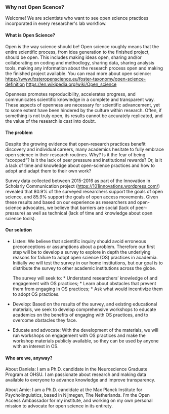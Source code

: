 ### Why not Open Scence?

Welcome! We are scientists who want to see open science practices incorporated in every researcher's lab workflow. 

#### What is Open Science? 
Open is the way science should be! Open science roughly means that the entire scientific process, from idea generation to the finished project, should be open. This includes making ideas open, sharing and/or collaborating on coding and methodlogy, sharing data, sharing analysis tools, making any information about the research process open and making the finished project available.
You can read more about open science: 
https://www.fosteropenscience.eu/foster-taxonomy/open-science-definition
https://en.wikipedia.org/wiki/Open_science

Openness promotes reproducibility, accelerates progress, and communicates scientific knowledge in a complete and transparent way. These aspects of openness are necessary for scientific advancement, yet to some extent have been hindered by the culture within research. Often, if something is not truly open, its results cannot be accurately replicated, and the value of the research is cast into doubt.


#### The problem

Despite the growing evidence that open-research practices benefit discovery and individual careers, many academics hesitate to fully embrace open science in their research routines. Why? Is it the fear of being “scooped”? Is it the lack of peer pressure and institutional rewards? Or, is it a lack of time and knowledge about open-science practices and how to adopt and adapt them to their own work? 

Survey data collected between 2015-2016 as part of the Innovation in Scholarly Communication project (https://101innovations.wordpress.com/) revealed that 80.9% of the surveyed researchers support the goals of open science, and 85.9% support the goals of open access movements. Given these results and based on our experience as researchers and open-science advocates, we believe that barriers are social (lack of peer-pressure) as well as technical (lack of time and knowledge about open science tools).

#### Our solution

* Listen: We believe that scientific inquiry should avoid erroneous preconceptions or assumptions about a problem. Therefore our first step will be to develop a survey to explore in depth the underlying reasons for failure to adopt open science (OS) practices in academia. Initially we will test the survey in our home institutions, but our goal is to distribute the survey to other academic institutions across the globe.

     The survey will seek to:
             * Understand researchers’ knowledge of and engagement with OS practices; 
             * Learn about obstacles that prevent them from engaging in OS practices; 
             * Ask what would incentivize them to adopt OS practices.

* Develop: Based on the results of the survey, and existing educational materials, we seek to develop comprehensive workshops to educate academics on the benefits of engaging with OS practices, and to overcome obstacles they face.

* Educate and advocate: With the development of the materials, we will run workshops on engagement with OS practices and make the workshop materials publicly available, so they can be used by anyone with an interest in OS.

#### Who are we, anyway?
About Daniela: I am a Ph.D. candidate in the Neuroscience Graduate Program at OHSU. I am passionate about research and making data available to everyone to advance knowledge and improve transparency. 

About Amie: I am a Ph.D. candidate at the Max Planck Institute for Psycholinguistics, based in Nijmegen, The Netherlands. I'm the Open Access Ambassador for my institute, and working on my own personal mission to advocate for open science in its entirety. 





